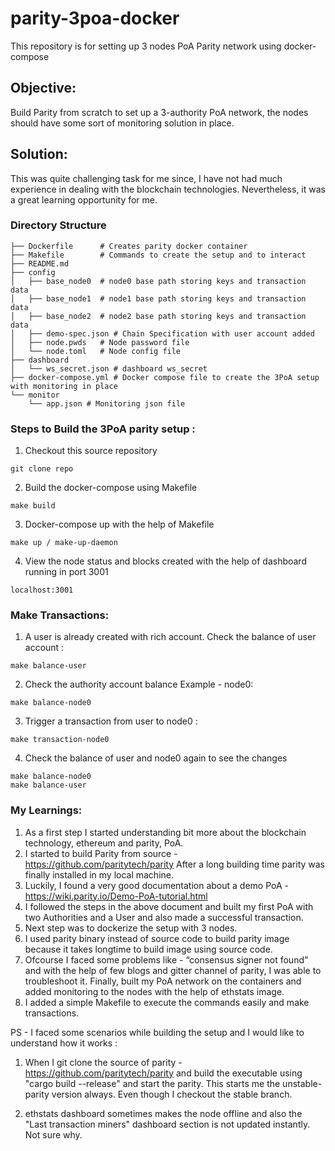 # parity-3poa-docker
This repository is for setting up 3 nodes PoA Parity network using docker-compose

## Objective:

Build Parity from scratch to set up a 3-authority PoA network, the nodes should have some sort of monitoring solution in place.

## Solution:

This was quite challenging task for me since, I have not had much experience in dealing with the blockchain technologies. Nevertheless, it was a great learning opportunity for me.


### Directory Structure

```
├── Dockerfile      # Creates parity docker container
├── Makefile        # Commands to create the setup and to interact
├── README.md
├── config
│   ├── base_node0  # node0 base path storing keys and transaction data
│   ├── base_node1  # node1 base path storing keys and transaction data
│   ├── base_node2  # node2 base path storing keys and transaction data
│   ├── demo-spec.json # Chain Specification with user account added 
│   ├── node.pwds   # Node password file
│   └── node.toml   # Node config file
├── dashboard
│   └── ws_secret.json # dashboard ws_secret
├── docker-compose.yml # Docker compose file to create the 3PoA setup with monitoring in place
└── monitor
    └── app.json # Monitoring json file
``` 

### Steps to Build the 3PoA parity setup :
1. Checkout this source repository
```
git clone repo
```
2. Build the docker-compose using Makefile
```
make build
```
3. Docker-compose up with the help of Makefile
```
make up / make-up-daemon
```
4. View the node status and blocks created with the help of dashboard running in port 3001
```
localhost:3001
```

### Make Transactions:
1. A user is already created with rich account. Check the balance of user account :
```
make balance-user
```
2. Check the authority account balance Example - node0:
```
make balance-node0
```
3. Trigger a transaction from user to node0 :
```
make transaction-node0
```
4. Check the balance of user and node0 again to see the changes
```
make balance-node0
make balance-user
```

### My Learnings:

1. As a first step I started understanding bit more about the blockchain technology, ethereum and parity, PoA.
2. I started to build Parity from source - https://github.com/paritytech/parity After a long building time parity was finally installed in my local machine.
3. Luckily, I found a very good documentation about a demo PoA - https://wiki.parity.io/Demo-PoA-tutorial.html
4. I followed the steps in the above document and built my first PoA with two Authorities and a User and also made a successful transaction.
5. Next step was to dockerize the setup with 3 nodes.
6. I used parity binary instead of source code to build parity image because it takes longtime to build image using source code. 
7. Ofcourse I faced some problems like - “consensus signer not found” and with the help of few blogs and gitter channel of parity, I was able to troubleshoot it. Finally, built my PoA network on the containers and added monitoring to the nodes with the help of ethstats image.
8. I added a simple Makefile to execute the commands easily and make transactions.


PS - I faced some scenarios while building the setup and I would like to understand how it works :
1. When I git clone the source of parity - https://github.com/paritytech/parity  and build the executable using "cargo build --release" and start the parity. This starts me the unstable-parity version always. Even though I checkout the stable branch.

2. ethstats dashboard sometimes makes the node offline and also the "Last transaction miners" dashboard section is not updated instantly. Not sure why.
